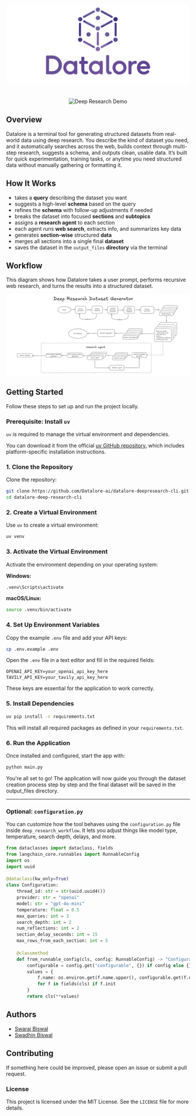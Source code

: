 <div align="center">
  <img src="./assets/datalore_logo.png" alt="Datalore.ai" />
</div>
<br/>
<br/>
<div align="center">
  <img src="./assets/deep_research.gif" alt="Deep Research Demo" />
</div>

## Overview

Datalore is a terminal tool for generating structured datasets from real-world data using deep research. You describe the kind of dataset you need, and it automatically searches across the web, builds context through multi-step research, suggests a schema, and outputs clean, usable data. It’s built for quick experimentation, training tasks, or anytime you need structured data without manually gathering or formatting it.


## How It Works

- takes a **query** describing the dataset you want  
- suggests a high-level **schema** based on the query  
- refines the **schema** with follow-up adjustments if needed  
- breaks the dataset into focused **sections** and **subtopics**  
- assigns a **research agent** to each section  
- each agent runs **web search**, extracts info, and summarizes key data  
- generates **section-wise** structured **data**  
- merges all sections into a single final **dataset**  
- saves the dataset in the `output_files` **directory** via the terminal  



## Workflow

This diagram shows how Datalore takes a user prompt, performs recursive web research, and turns the results into a structured dataset.

![Deep Research Workflow](./assets/Deep_Research.png)

## Getting Started

Follow these steps to set up and run the project locally.

### Prerequisite: Install `uv`

`uv` is required to manage the virtual environment and dependencies.

You can download it from the official [uv GitHub repository](https://github.com/astral-sh/uv), which includes platform-specific installation instructions.


### 1. Clone the Repository

Clone the repository:

```bash
git clone https://github.com/Datalore-ai/datalore-deepresearch-cli.git
cd datalore-deep-research-cli
```

### 2. Create a Virtual Environment

Use `uv` to create a virtual environment:

```bash
uv venv
```

### 3. Activate the Virtual Environment

Activate the environment depending on your operating system:

**Windows:**
```bash
.venv\Scripts\activate
```

**macOS/Linux:**
```bash
source .venv/bin/activate
```

### 4. Set Up Environment Variables

Copy the example `.env` file and add your API keys:

```bash
cp .env.example .env
```

Open the `.env` file in a text editor and fill in the required fields:

```
OPENAI_API_KEY=your_openai_api_key_here
TAVILY_API_KEY=your_tavily_api_key_here
```

These keys are essential for the application to work correctly.

### 5. Install Dependencies

```bash
uv pip install -r requirements.txt
```

This will install all required packages as defined in your `requirements.txt`.

### 6. Run the Application

Once installed and configured, start the app with:

```bash
python main.py
```

You're all set to go! The application will now guide you through the dataset creation process step by step and the final dataset will be saved in the output_files directory.

---

### Optional: `configuration.py`

You can customize how the tool behaves using the `configuration.py` file inside `deep_research_workflow`. It lets you adjust things like model type, temperature, search depth, delays, and more.

```python
from dataclasses import dataclass, fields
from langchain_core.runnables import RunnableConfig
import os
import uuid

@dataclass(kw_only=True)
class Configuration:
    thread_id: str = str(uuid.uuid4())
    provider: str = "openai"
    model: str = "gpt-4o-mini"
    temperature: float = 0.5
    max_queries: int = 3
    search_depth: int = 2
    num_reflections: int = 2
    section_delay_seconds: int = 15
    max_rows_from_each_section: int = 5

    @classmethod
    def from_runnable_config(cls, config: RunnableConfig) -> "Configuration":
        configurable = config.get("configurable", {}) if config else {}
        values = {
            f.name: os.environ.get(f.name.upper(), configurable.get(f.name, f.default))
            for f in fields(cls) if f.init
        }
        return cls(**values)
```


##  Authors
 
- [Swaraj Biswal](https://github.com/SWARAJ-42)
- [Swadhin Biswal](https://github.com/swadhin505) 


## Contributing

If something here could be improved, please open an issue or submit a pull request.

### License

This project is licensed under the MIT License. See the `LICENSE` file for more details.

